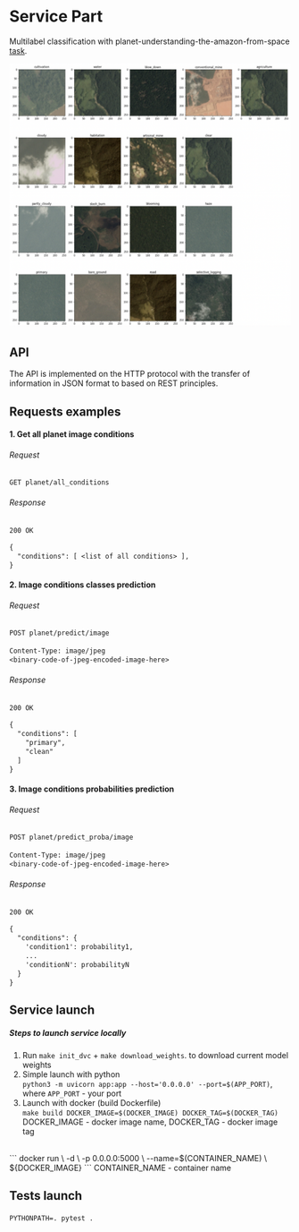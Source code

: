 # Service Part 

Multilabel classification with planet-understanding-the-amazon-from-space [task](https://www.kaggle.com/competitions/planet-understanding-the-amazon-from-space/overview).

![](./assets/examples.png)

## API

The API is implemented on the HTTP protocol with the transfer of information in JSON format to
based on REST principles.

## Requests examples

#### 1. Get all planet image conditions

###### Request
```http request
GET planet/all_conditions
```
###### Response

```http request
200 OK
```

```json5
{
  "conditions": [ <list of all conditions> ],
}
```

#### 2. Image conditions classes prediction

###### Request
```http request
POST planet/predict/image

Content-Type: image/jpeg
<binary-code-of-jpeg-encoded-image-here>
```
###### Response

```http request
200 OK
```

```json5
{
  "conditions": [
    "primary",
    "clean"
  ]
}
```

#### 3. Image conditions probabilities prediction

###### Request
```http request
POST planet/predict_proba/image

Content-Type: image/jpeg
<binary-code-of-jpeg-encoded-image-here>
```
###### Response

```http request
200 OK
```

```json5
{
  "conditions": {
    'condition1': probability1,
    ...
    'conditionN': probabilityN
  }
}
```

## Service launch

##### Steps to launch service locally
1. Run ```make init_dvc``` + ```make download_weights```. to download current model weights
2. Simple launch with python  
```python3 -m uvicorn app:app --host='0.0.0.0' --port=$(APP_PORT)```, 
where ```APP_PORT``` - your port
3. Launch with docker (build Dockerfile)
<br />```make build DOCKER_IMAGE=$(DOCKER_IMAGE) DOCKER_TAG=$(DOCKER_TAG)``` <br />DOCKER_IMAGE - docker image name, DOCKER_TAG - docker image tag
<br />
```
    docker run \
    -d \
    -p 0.0.0.0:5000 \
    --name=$(CONTAINER_NAME) \
    ${DOCKER_IMAGE}
```
CONTAINER_NAME - container name

## Tests launch
 ```PYTHONPATH=. pytest .```
